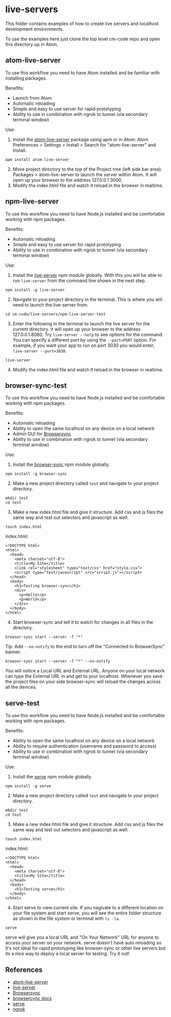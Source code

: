 # live-servers

This folder contains examples of how to create live servers and localhost development environments.

To use the examples here just clone the top level cm-code repo and open this directory up in Atom.

## atom-live-server

To use this workflow you need to have Atom installed and be familiar with installing packages.

Benefits:

* Launch from Atom
* Automatic reloading
* Simple and easy to use server for rapid prototyping
* Ability to use in combination with ngrok to tunnel (via secondary terminal window)

Use:

1. Install the [atom-live-server](https://atom.io/packages/atom-live-server) package using apm or in Atom: Atom Preferences > Settings > Install > Search for "atom-live-server" and Install.
````
apm install atom-live-server
````
2. Move project directory to the top of the Project tree (left side bar area). Packages > atom-live-server to launch the server within Atom. It will open up your browser to the address 127.0.0.1:3000.
3. Modify the index.html file and watch it reload in the browser in realtime.

## npm-live-server

To use this workflow you need to have Node.js installed and be comfortable working with npm packages.

Benefits:

* Automatic reloading
* Simple and easy to use server for rapid prototyping
* Ability to use in combination with ngrok to tunnel (via secondary terminal window)

Use:

1. Install the [live-server](https://www.npmjs.com/package/live-server) npm module globally. With this you will be able to run `live-server` from the command line shown in the next step.
````
npm install -g live-server
````
2. Navigate to your project directory in the terminal. This is where you will need to launch the live-server from.
````
cd cm-code/live-servers/npm-live-server-test
````

3. Enter the following in the terminal to launch the live server for the current directory. It will open up your browser to the address 127.0.0.1:8080. Try `live-server --help` to see options for the command. You can specify a different port by using the `--port=PORT` option. For example, if you want your app to run on port 3030 you would enter, `live-server --port=3030`.
````
live-server
````
4. Modify the index.html file and watch it reload in the browser in realtime.

## browser-sync-test

To use this workflow you need to have Node.js installed and be comfortable working with npm packages.

Benefits:

* Automatic reloading
* Ability to open the same localhost on any device on a local network
* Admin GUI for [Browsersync](https://browsersync.io/)
* Ability to use in combination with ngrok to tunnel (via secondary terminal window)

Use:

1. Install the [browser-sync](https://www.npmjs.com/package/browser-sync) npm module globally.
````
npm install -g browser-sync
````
2. Make a new project directory called `test` and navigate to your project directory.
````
mkdir test
cd test
````
3. Make a new index.html file and give it structure. Add css and js files the same way and test out selectors and javascript as well.
````
touch index.html
````
index.html:
````
<!DOCTYPE html>
<html>
  <head>
    <meta charset="utf-8">
    <title>My Site</title>
    <link rel="stylesheet" type="text/css" href="style.css">
    <script type="text/javascript" src="script.js"></script>
  </head>
  <body>
    <h1>Testing browser-sync</h1>
    <div>
      <p>Hello</p>
      <p>World</p>
    </div>
  </body>
</html>
````
4. Start browser-sync and tell it to watch for changes in all files in the directory.
````
browser-sync start --server -f "*"
````
Tip: Add `--no-notify` to the end to turn off the "Connected to BrowserSync" banner.
````
browser-sync start --server -f "*" --no-notify
````

You will notice a Local URL and External URL. Anyone on your local network can type the External URL in and get to your localhost. Whenever you save the project files on your side browser-sync will reload the changes across all the devices.

## serve-test

To use this workflow you need to have Node.js installed and be comfortable working with npm packages.

Benefits:

* Ability to open the same localhost on any device on a local network
* Ability to require authentication (username and password to access)
* Ability to use in combination with ngrok to tunnel (via secondary terminal window)

Use:

1. Install the [serve](https://www.npmjs.com/package/serve) npm module globally.
````
npm install -g serve
````
2. Make a new project directory called `test` and navigate to your project directory.
````
mkdir test
cd test
````
3. Make a new index.html file and give it structure. Add css and js files the same way and test out selectors and javascript as well.
````
touch index.html
````
index.html:
````
<!DOCTYPE html>
<html>
  <head>
    <meta charset="utf-8">
    <title>My Site</title>
  </head>
  <body>
    <h1>Testing serve</h1>
  </body>
</html>
````
4. Start serve to view current site. If you nagivate to a different location on your file system and start serve, you will see the entire folder structure as shown in the file system or terminal with `ls -la`.
````
serve
````
serve will give you a local URL and "On Your Network" URL for anyone to access your server on your network. serve doesn't have auto reloading so it's not ideal for rapid prototyping like browser-sync or other live servers but its a nice way to deploy a local server for testing. Try it out!

## References

* [atom-live-server](https://atom.io/packages/atom-live-server)
* [live-server](https://www.npmjs.com/package/live-server)
* [Browsersync](https://browsersync.io/)
* [browsercync docs](https://browsersync.io/docs/command-line)
* [serve](https://www.npmjs.com/package/serve)
* [ngrok](https://ngrok.com/)


